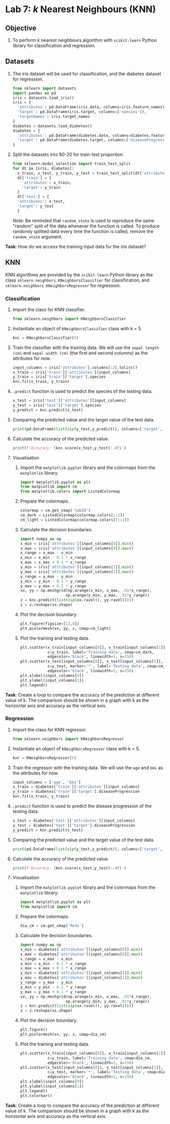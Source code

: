 # Lab 7: *k* Nearest Neighbours (KNN)

## Objective

1. To perform *k* nearest neighbours algorithm with `scikit-learn` Python library for classification and regression.

## Datasets
1. The iris dataset will be used for classification, and the diabetes dataset for regression.

    ```python
    from sklearn import datasets
    import pandas as pd
    iris = datasets.load_iris()
    iris = {
      'attributes': pd.DataFrame(iris.data, columns=iris.feature_names),
      'target': pd.DataFrame(iris.target, columns=['species']),
      'targetNames': iris.target_names
    }
    diabetes = datasets.load_diabetes()
    diabetes = {
      'attributes': pd.DataFrame(diabetes.data, columns=diabetes.feature_names),
      'target': pd.DataFrame(diabetes.target, columns=['diseaseProgression'])
    }
    ```
  
2. Split the datasets into 80-20 for train-test proportion.

    ```python
    from sklearn.model_selection import train_test_split
    for dt in [iris, diabetes]:
      x_train, x_test, y_train, y_test = train_test_split(dt['attributes'], dt['target'], test_size=0.2, random_state=1)
      dt['train'] = {
        'attributes': x_train,
        'target': y_train
      }
      dt['test'] = {
      'attributes': x_test,
      'target': y_test
      }
    ```
  
    *Note*: Be reminded that `random_state` is used to reproduce the same "random" split of the data whenever the function is called. To produce randomly splitted data every time the function is called, remove the `random_state` argument.
  
**Task**: How do we access the training input data for the iris dataset?
  
## KNN
  
KNN algorithms are provided by the `scikit-learn` Python library as the class `sklearn.neighbors.KNeighborsClassifier` for classification, and `sklearn.neighbors.KNeighborsRegressor` for regression.
  
### Classification
  
1. Import the class for KNN classifier.

    ```python
    from sklearn.neighbors import KNeighborsClassifier
    ```

2. Instantiate an object of `KNeighborsClassifier` class with k = 5.

    ```python
    knc = KNeighborsClassifier(5)
    ```

3. Train the classifier with the training data. We will use the `sepal length (cm)` and `sepal width (cm)` (the first and second columns) as the attributes for now.

    ```python
    input_columns = iris['attributes'].columns[:2].tolist()
    x_train = iris['train']['attributes'][input_columns]
    y_train = iris['train']['target'].species
    knc.fit(x_train, y_train)
    ```

4. `.predict` function is used to predict the species of the testing data.

    ```python
    x_test = iris['test']['attributes'][input_columns]
    y_test = iris['test']['target'].species
    y_predict = knc.predict(x_test)
    ```

5. Comparing the predicted value and the target value of the test data.

    ```python
    print(pd.DataFrame(list(zip(y_test,y_predict)), columns=['target', 'predicted']))
    ```

6. Calculate the accuracy of the predicted value.

    ```python
    print(f'Accuracy: {knc.score(x_test,y_test):.4f}')
    ```

7. Visualisation
    
    1. Import the `matplotlib.pyplot` library and the colormaps from the `matplotlib` library.
        ```python   
        import matplotlib.pyplot as plt
        from matplotlib import cm
        from matplotlib.colors import ListedColormap
        ```

    2. Prepare the colormaps.
        ```python
        colormap = cm.get_cmap('tab20')
        cm_dark = ListedColormap(colormap.colors[::2])
        cm_light = ListedColormap(colormap.colors[1::2])
        ```
    
    3. Calculate the decision boundaries.
        ```python
        import numpy as np
        x_min = iris['attributes'][input_columns[0]].min()
        x_max = iris['attributes'][input_columns[0]].max()
        x_range = x_max - x_min
        x_min = x_min - 0.1 * x_range
        x_max = x_max + 0.1 * x_range
        y_min = iris['attributes'][input_columns[1]].min()
        y_max = iris['attributes'][input_columns[1]].max()
        y_range = y_max - y_min
        y_min = y_min - 0.1 * y_range
        y_max = y_max + 0.1 * y_range
        xx, yy = np.meshgrid(np.arange(x_min, x_max, .01*x_range), 
                            np.arange(y_min, y_max, .01*y_range))
        z = knc.predict(list(zip(xx.ravel(), yy.ravel())))
        z = z.reshape(xx.shape)
        ```
    
    4. Plot the decision boundary.
        ```python
        plt.figure(figsize=[12,8])
        plt.pcolormesh(xx, yy, z, cmap=cm_light)
        ```
    
    5. Plot the training and testing data.
        ```python
        plt.scatter(x_train[input_columns[0]], x_train[input_columns[1]], 
                    c=y_train, label='Training data', cmap=cm_dark, 
                    edgecolor='black', linewidth=1, s=150)
        plt.scatter(x_test[input_columns[0]], x_test[input_columns[1]], 
                    c=y_test, marker='*', label='Testing data', cmap=cm_dark, 
                    edgecolor='black', linewidth=1, s=150)
        plt.xlabel(input_columns[0])
        plt.ylabel(input_columns[1])
        plt.legend()
        ```
  
**Task**: Create a loop to compare the accuracy of the prediction at different value of k. The comparison should be shown in a graph with k as the horizontal axis and accuracy as the vertical axis.
  
### Regression
  
1. Import the class for KNN regressor.
    ```python
    from sklearn.neighbors import KNeighborsRegressor
    ```

2. Instantiate an object of `KNeighborsRegressor` class with k = 5.
    ```python
    knr = KNeighborsRegressor(5)
    ```

3. Train the regressor with the training data. We will use the `age` and `bmi` as the attributes for now.
    ```python
    input_columns = ['age', 'bmi']
    x_train = diabetes['train']['attributes'][input_columns]
    y_train = diabetes['train']['target'].diseaseProgression
    knr.fit(x_train, y_train)
    ```

4. `.predict` function is used to predict the disease progression of the testing data.
    ```python
    x_test = diabetes['test']['attributes'][input_columns]
    y_test = diabetes['test']['target'].diseaseProgression
    y_predict = knr.predict(x_test)
    ```
    
5. Comparing the predicted value and the target value of the test data.
    ```python
    print(pd.DataFrame(list(zip(y_test,y_predict)), columns=['target', 'predicted']))
    ```

6. Calculate the accuracy of the predicted value.
    ```python
    print(f'Accuracy: {knr.score(x_test,y_test):.4f}')
    ```

7. Visualisation
    
    1. Import the `matplotlib.pyplot` library and the colormaps from the `matplotlib` library.
        ```python
        import matplotlib.pyplot as plt
        from matplotlib import cm
        ```

    2. Prepare the colormaps.
        ```python
        dia_cm = cm.get_cmap('Reds')
        ```

    3. Calculate the decision boundaries.
        ```python
        import numpy as np
        x_min = diabetes['attributes'][input_columns[0]].min()
        x_max = diabetes['attributes'][input_columns[0]].max()
        x_range = x_max - x_min
        x_min = x_min - 0.1 * x_range
        x_max = x_max + 0.1 * x_range
        y_min = diabetes['attributes'][input_columns[1]].min()
        y_max = diabetes['attributes'][input_columns[1]].max()
        y_range = y_max - y_min
        y_min = y_min - 0.1 * y_range
        y_max = y_max + 0.1 * y_range
        xx, yy = np.meshgrid(np.arange(x_min, x_max, .01*x_range), 
                            np.arange(y_min, y_max, .01*y_range))
        z = knr.predict(list(zip(xx.ravel(), yy.ravel())))
        z = z.reshape(xx.shape)
        ```
    
    4. Plot the decision boundary.
        ```python
        plt.figure()
        plt.pcolormesh(xx, yy, z, cmap=dia_cm)
        ```

    5. Plot the training and testing data.
        ```python
        plt.scatter(x_train[input_columns[0]], x_train[input_columns[1]], 
                    c=y_train, label='Training data', cmap=dia_cm, 
                    edgecolor='black', linewidth=1, s=150)
        plt.scatter(x_test[input_columns[0]], x_test[input_columns[1]], 
                    c=y_test, marker='*', label='Testing data', cmap=dia_cm,
                    edgecolor='black', linewidth=1, s=150)
        plt.xlabel(input_columns[0])
        plt.ylabel(input_columns[1])
        plt.legend()
        plt.colorbar()
        ```

**Task**: Create a loop to compare the accuracy of the prediction at different value of k. The comparison should be shown in a graph with k as the horizontal axis and accuracy as the vertical axis.